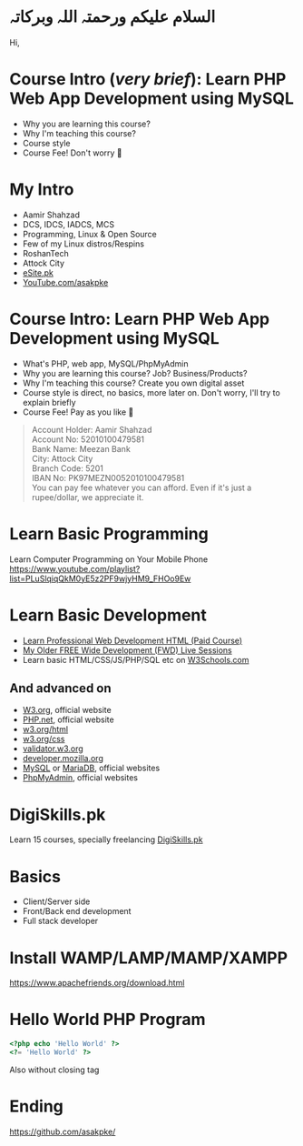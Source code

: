 # السلام علیکم ورحمتہ اللہ وبرکاتہ
Hi,

# Course Intro (*very brief*): Learn PHP Web App Development using MySQL
* Why you are learning this course?
* Why I'm teaching this course?
* Course style
* Course Fee! Don't worry :slightly_smiling_face:	

# My Intro
* Aamir Shahzad
* DCS, IDCS, IADCS, MCS
* Programming, Linux & Open Source
* Few of my Linux distros/Respins
* RoshanTech
* Attock City
* [eSite.pk](http://esite.pk/)
* [YouTube.com/asakpke](https://www.youtube.com/asakpke)

# Course Intro: Learn PHP Web App Development using MySQL
* What's PHP, web app, MySQL/PhpMyAdmin
* Why you are learning this course? Job? Business/Products?
* Why I'm teaching this course? Create you own digital asset
* Course style is direct, no basics, more later on. Don't worry, I'll try to explain briefly
* Course Fee! Pay as you like :slightly_smiling_face:	

> Account Holder: Aamir Shahzad  
> Account No: 52010100479581  
> Bank Name: Meezan Bank  
> City: Attock City  
> Branch Code: 5201  
> IBAN No: PK97MEZN0052010100479581  
You can pay fee whatever you can afford. Even if it's just a rupee/dollar, we appreciate it.

# Learn Basic Programming
Learn Computer Programming on Your Mobile Phone  
https://www.youtube.com/playlist?list=PLuSlqiqQkM0yE5z2PF9wjyHM9_FHOo9Ew  

# Learn Basic Development
* [Learn Professional Web Development HTML (Paid Course)](https://esite.pk/product/learn-professional-web-development-html-course/)
* [My Older FREE Wide Development (FWD) Live Sessions](https://www.youtube.com/playlist?list=PLuSlqiqQkM0wepYUxRHnZVdeQvVOcwP9f)
* Learn basic HTML/CSS/JS/PHP/SQL etc on [W3Schools.com](https://www.w3schools.com/)
## And advanced on 
* [W3.org](https://www.w3.org/), official website
* [PHP.net](https://www.php.net/), official website
* [w3.org/html](https://www.w3.org/html/)
* [w3.org/css](https://www.w3.org/Style/CSS/)
* [validator.w3.org](https://validator.w3.org/)
* [developer.mozilla.org](https://developer.mozilla.org/en-US/)
* [MySQL](https://www.mysql.com/) or [MariaDB](https://mariadb.com/), official websites
* [PhpMyAdmin](https://www.phpmyadmin.net/), official websites


# DigiSkills.pk
Learn 15 courses, specially freelancing
[DigiSkills.pk](https://digiskills.pk/)

# Basics
* Client/Server side
* Front/Back end development
* Full stack developer

# Install WAMP/LAMP/MAMP/XAMPP
https://www.apachefriends.org/download.html

# Hello World PHP Program
```php
<?php echo 'Hello World' ?>
<?= 'Hello World' ?>
```
Also without closing tag

# Ending
https://github.com/asakpke/